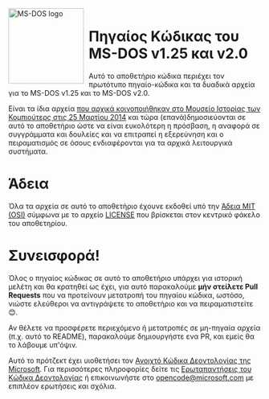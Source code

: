 <img width="150" height="150" align="left" style="float: left; margin: 0 10px 0 0;" alt="MS-DOS logo" src="https://github.com/Microsoft/MS-DOS/blob/master/msdos-logo.png">   

# Πηγαίος Κώδικας του MS-DOS v1.25 και v2.0
Αυτό το αποθετήριο κώδικα περιέχει τον πρωτότυπο πηγαίο-κώδικα και τα δυαδικά αρχεία για το MS-DOS v1.25 και το MS-DOS v2.0.

Είναι τα ίδια αρχεία [που αρχικά κοινοποιήθηκαν στο Μουσείο Ιστορίας των Κομπιούτερς στις 25 Μαρτίου 2014](http://www.computerhistory.org/atchm/microsoft-ms-dos-early-source-code/) και τώρα (επανά)δημοσιεύονται σε αυτό το αποθετήριο ώστε να είναι ευκολότερη η πρόσβαση, η αναφορά σε συγγράμματα και δουλείες και να επιτραπεί η εξερεύνηση και ο πειραματισμός σε όσους ενδιαφέρονται για τα αρχικά λειτουργικά συστήματα.

# Άδεια
Όλα τα αρχεία σε αυτό το αποθετήριο έχουνε εκδοθεί υπό την [Άδεια MIT (OSI)](https://en.wikipedia.org/wiki/MIT_License) σύμφωνα με το αρχείο [LICENSE](https://github.com/Microsoft/MS-DOS/blob/master/LICENSE.md) που βρίσκεται στον κεντρικό φάκελο του αποθετηρίου.

# Συνεισφορά!
Όλος ο πηγαίος κώδικας σε αυτό το αποθετήριο υπάρχει για ιστορική μελέτη και θα κρατηθεί ως έχει, για αυτό παρακαλούμε **μήν στείλετε Pull Requests** που να προτείνουν μετατροπή του πηγαίου κώδικα, ωστόσο, νιώστε ελεύθεροι να αντιγράψετε το αποθετήριο και να πειραματιστείτε 😊.

Αν θέλετε να προσφέρετε περιεχόμενο ή μετατροπές σε μη-πηγαία αρχεία (π.χ. αυτό το README), παρακαλούμε δημιουργήστε ενα PR, και εμείς θα το λάβουμε υπ'όψιν.

Αυτό το πρότζεκτ έχει υιοθετήσει τον [Ανοιχτό Κώδικα Δεοντολογίας της Microsoft](https://opensource.microsoft.com/codeofconduct/). Για περισσότερες πληροφορίες δείτε τις [Ερωταπαντήσεις του Κώδικα Δεοντολογίας](https://opensource.microsoft.com/codeofconduct/faq/) ή επικοινωνήστε στο [opencode@microsoft.com](mailto:opencode@microsoft.com) με επιπλέον ερωτήσεις και σχόλια.
